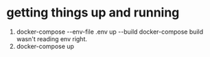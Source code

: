 # getting things up and running
1. docker-compose --env-file .env up --build
    docker-compose build wasn't reading env right.
2. docker-compose up

